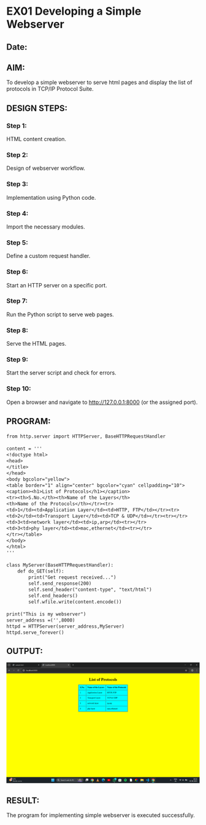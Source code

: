 # EX01 Developing a Simple Webserver
## Date:

## AIM:
To develop a simple webserver to serve html pages and display the list of protocols in TCP/IP Protocol Suite.

## DESIGN STEPS:
### Step 1: 
HTML content creation.

### Step 2:
Design of webserver workflow.

### Step 3:
Implementation using Python code.

### Step 4:
Import the necessary modules.

### Step 5:
Define a custom request handler.

### Step 6:
Start an HTTP server on a specific port.

### Step 7:
Run the Python script to serve web pages.

### Step 8:
Serve the HTML pages.

### Step 9:
Start the server script and check for errors.

### Step 10:
Open a browser and navigate to http://127.0.0.1:8000 (or the assigned port).

## PROGRAM:
```
from http.server import HTTPServer, BaseHTTPRequestHandler

content = '''
<!doctype html>
<head>
</title>
</head>
<body bgcolor="yellow">
<table border="1" align="center" bgcolor="cyan" cellpadding="10">
<caption><h1>List of Protocols</h1></caption>
<tr><th>S.No.</th><th>Name of the Layers</th>
<th>Name of the Protocols</th></tr><tr>
<td>1</td><td>Application Layer</td><td>HTTP, FTP</td></tr><tr>
<td>2</td><td>Transport Layer</td><td>TCP & UDP</td></tr><tr></tr>
<td>3<td>network layer</td><td>ip,arp</td><tr></tr>
<td>3<td>phy layer</td><td>mac,ethernet</td><tr></tr>
</tr></table>
</body>
</html>
'''

class MyServer(BaseHTTPRequestHandler):
    def do_GET(self):
        print("Get request received...")
        self.send_response(200) 
        self.send_header("content-type", "text/html")       
        self.end_headers()
        self.wfile.write(content.encode())

print("This is my webserver") 
server_address =('',8000)
httpd = HTTPServer(server_address,MyServer)
httpd.serve_forever()
```

## OUTPUT:
![alt text](image.png)

## RESULT:
The program for implementing simple webserver is executed successfully.

